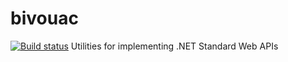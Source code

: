 # bivouac
[![Build status](https://img.shields.io/appveyor/ci/acraven/bivouac.svg)](https://ci.appveyor.com/project/acraven/bivouac)
Utilities for implementing .NET Standard Web APIs 
